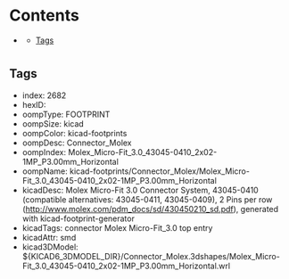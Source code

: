 



Contents
========

* [](#)
	* [Tags](#tags)

# 

## Tags

- index: 2682
- hexID: 
- oompType: FOOTPRINT
- oompSize: kicad
- oompColor: kicad-footprints
- oompDesc: Connector_Molex
- oompIndex: Molex_Micro-Fit_3.0_43045-0410_2x02-1MP_P3.00mm_Horizontal
- oompName: kicad-footprints/Connector_Molex/Molex_Micro-Fit_3.0_43045-0410_2x02-1MP_P3.00mm_Horizontal
- kicadDesc: Molex Micro-Fit 3.0 Connector System, 43045-0410 (compatible alternatives: 43045-0411, 43045-0409), 2 Pins per row (http://www.molex.com/pdm_docs/sd/430450210_sd.pdf), generated with kicad-footprint-generator
- kicadTags: connector Molex Micro-Fit_3.0 top entry
- kicadAttr: smd
- kicad3DModel: ${KICAD6_3DMODEL_DIR}/Connector_Molex.3dshapes/Molex_Micro-Fit_3.0_43045-0410_2x02-1MP_P3.00mm_Horizontal.wrl
